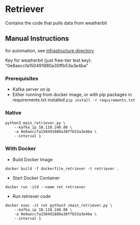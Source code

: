 # Retriever

Contains the code that pulls data from weatherbit

## Manual Instructions

for automation, see [infrastructure directory](../infrastructure)

Key for weatherbit (just free-tier test key):
"0e8aeccfa150491880a30ffb53a3e4ba"

### Prerequisites

- Kafka server on ip
- Either running from docker image,
or with pip packages in requirements.txt installed ```pip install -r requirements.txt```

### Native

```
python3 main_retriever.py \
    --kafka_ip 18.118.248.88 \
    -a 0e8aeccfa150491880a30ffb53a3e4ba \
    --interval 1
```

### With Docker

- Build Docker Image

```
docker build -f dockerfile_retriever -t retriever .
```

- Start Docker Container

```
docker run -itd --name ret retriever
```

- Run retriever code

```
docker exec -it ret python3 /main_retriever.py \
    --kafka_ip 18.118.248.88 \
    -a 0e8aeccfa150491880a30ffb53a3e4ba \
    --interval 1
```
